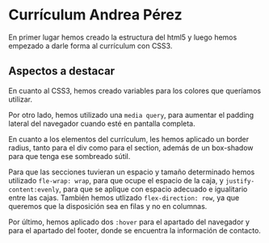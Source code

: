 # Currículum Andrea Pérez
En primer lugar hemos creado la estructura del html5 y luego hemos empezado a darle forma al currículum con CSS3.

## Aspectos a destacar
En cuanto al CSS3, hemos creado variables para los colores que queríamos utilizar. 

Por otro lado, hemos utilizado una `media query`, para aumentar el padding lateral del navegador cuando esté en pantalla completa.

En cuanto a los elementos del currículum, les hemos aplicado un border radius, tanto para el div como para el section, además de un box-shadow para que tenga ese sombreado sútil.

Para que las secciones tuvieran un espacio y tamaño determinado hemos utilizado `fle-wrap: wrap`, para que ocupe el espacio de la caja, y `justify-content:evenly`, para que se aplique con espacio adecuado e igualitario entre las cajas.
También hemos utlizado `flex-direction: row`, ya que queremos que la disposición sea en filas y no en columnas. 

Por último, hemos aplicado dos `:hover` para el apartado del navegador y para el apartado del footer, donde se encuentra la información de contacto.

